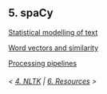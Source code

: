## 5. spaCy

[Statistical modelling of text](modelling.md)

[Word vectors and similarity](vectors.md)

[Processing pipelines](pipelines.md)

###### \< [4. NLTK](../nltk/) \| [6. Resources](../resources.md) \>
